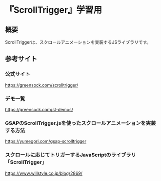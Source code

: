 # 『ScrollTrigger』学習用
## 概要
ScrollTriggerは、スクロールアニメーションを実装するJSライブラリです。
## 参考サイト
### 公式サイト
https://greensock.com/scrolltrigger/

### デモ一覧
https://greensock.com/st-demos/


### GSAPのScrollTrigger.jsを使ったスクロールアニメーションを実装する方法
https://yumegori.com/gsap-scrolltrigger


### スクロールに応じてトリガーするJavaScriptのライブラリ「ScrollTrigger」
https://www.willstyle.co.jp/blog/2869/
